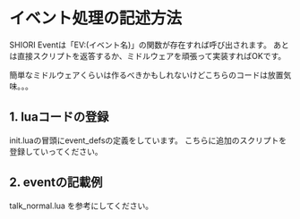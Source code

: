 # イベント処理の記述方法

SHIORI Eventは「EV:(イベント名)」の関数が存在すれば呼び出されます。
あとは直接スクリプトを返答するか、ミドルウェアを頑張って実装すればOKです。

簡単なミドルウェアくらいは作るべきかもしれないけどこちらのコードは放置気味。。。


## 1. luaコードの登録

init.luaの冒頭にevent_defsの定義をしています。
こちらに追加のスクリプトを登録していってください。

## 2. eventの記載例

talk_normal.lua を参考にしてください。

